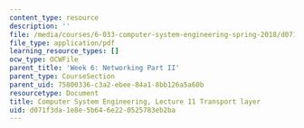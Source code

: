 ```yaml
---
content_type: resource
description: ''
file: /media/courses/6-033-computer-system-engineering-spring-2018/d071f3da1e8e5b646e220525783eb2ba_MIT6_033S18lec11.pdf
file_type: application/pdf
learning_resource_types: []
ocw_type: OCWFile
parent_title: 'Week 6: Networking Part II'
parent_type: CourseSection
parent_uid: 75800336-c3a2-ebee-84a1-8bb126a5a60b
resourcetype: Document
title: Computer System Engineering, Lecture 11 Transport layer
uid: d071f3da-1e8e-5b64-6e22-0525783eb2ba
---
```

